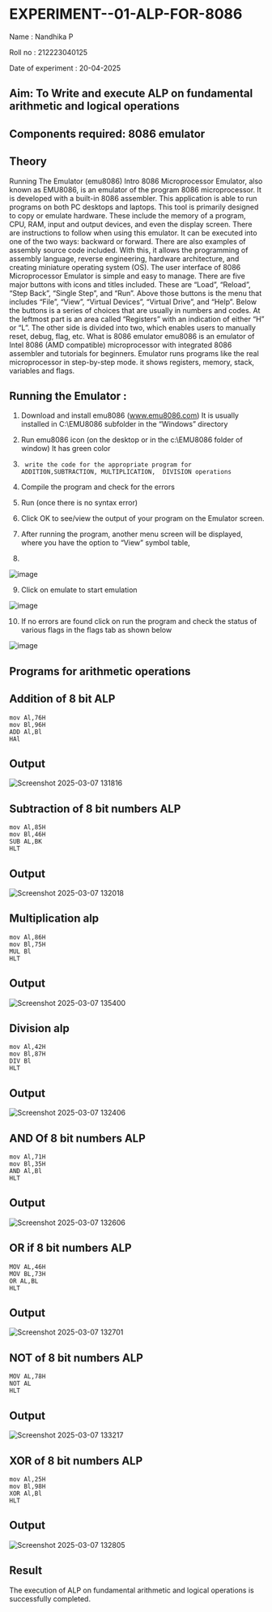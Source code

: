 # EXPERIMENT--01-ALP-FOR-8086
Name : Nandhika P

Roll no : 212223040125

Date of experiment : 20-04-2025

## Aim: To Write and execute ALP on fundamental arithmetic and logical operations
## Components required: 8086  emulator 
## Theory 
Running The Emulator (emu8086) Intro 8086 Microprocessor Emulator, also known as EMU8086, is an emulator of the program 8086 microprocessor. It is developed with a built-in 8086 assembler. This application is able to run programs on both PC desktops and laptops. This tool is primarily designed to copy or emulate hardware. These include the memory of a program, CPU, RAM, input and output devices, and even the display screen. There are instructions to follow when using this emulator. It can be executed into one of the two ways: backward or forward. There are also examples of assembly source code included. With this, it allows the programming of assembly language, reverse engineering, hardware architecture, and creating miniature operating system (OS). The user interface of 8086 Microprocessor Emulator is simple and easy to manage. There are five major buttons with icons and titles included. These are “Load”, “Reload”, “Step Back”, “Single Step”, and “Run”. Above those buttons is the menu that includes “File”, “View”, “Virtual Devices”, “Virtual Drive”, and “Help”. Below the buttons is a series of choices that are usually in numbers and codes. At the leftmost part is an area called “Registers” with an indication of either “H” or “L”. The other side is divided into two, which enables users to manually reset, debug, flag, etc. What is 8086 emulator emu8086 is an emulator of Intel 8086 (AMD compatible) microprocessor with integrated 8086 assembler and tutorials for beginners. Emulator runs programs like the real microprocessor in step-by-step mode. it shows registers, memory, stack, variables and flags.


 ## Running the Emulator :
1.	Download and install emu8086 (www.emu8086.com) It is usually installed in C:\EMU8086 subfolder in the “Windows” directory
2.	  Run  emu8086 icon (on the desktop or in the c:\EMU8086 folder of window) It has green color 
 
 
3.		write the code for the appropriate program for ADDITION,SUBTRACTION, MULTIPLICATION,  DIVISION operations 

4.	 Compile the program and check for the errors 
5.	Run (once there is no syntax error) 

6.	Click OK to see/view the output of your program on the Emulator screen. 


7.	After running the program, another menu screen will be displayed, where you have the option to “View” symbol table,
8.	 


![image](https://user-images.githubusercontent.com/36288975/189273263-d65baae9-4b8f-4723-afb3-c0ffa4052b04.png)











9.	Click on emulate to start emulation 








![image](https://user-images.githubusercontent.com/36288975/189273273-9bb36ec1-e2e8-4892-8d35-37707332bfdc.png)








10.	If no errors are found click on run the program and check the status of various flags in the flags tab as shown below 






![image](https://user-images.githubusercontent.com/36288975/189273277-113a2a33-4a40-4ff8-95a5-ecd3a1f504fe.png)







## Programs for arithmetic  operations

## Addition  of 8 bit ALP 

```
mov Al,76H
mov Bl,96H
ADD Al,Bl
HAl
```
## Output  

![Screenshot 2025-03-07 131816](https://github.com/user-attachments/assets/1e1067ee-b284-464c-9d07-0dc3d737f5cf)

## Subtraction   of 8 bit numbers  ALP 
```
mov Al,85H
mov Bl,46H
SUB AL,BK
HLT
``` 
## Output  

![Screenshot 2025-03-07 132018](https://github.com/user-attachments/assets/6e775663-02e3-41ef-af9d-63166f7547ef)

## Multiplication alp 
```
mov Al,86H
mov Bl,75H
MUL Bl
HLT
```
 ## Output  

![Screenshot 2025-03-07 135400](https://github.com/user-attachments/assets/3d6fad4f-4416-4f5a-9ea1-6eaaf2034293)

## Division alp 
```
mov Al,42H
mov Bl,87H
DIV Bl
HLT
```
## Output  

![Screenshot 2025-03-07 132406](https://github.com/user-attachments/assets/16daf33e-718d-4504-9b20-343973f1415a)


## AND Of 8 bit numbers ALP
```
mov Al,71H
mov Bl,35H
AND Al,Bl
HLT
```
## Output

![Screenshot 2025-03-07 132606](https://github.com/user-attachments/assets/6100e10a-6140-4858-bbd7-af5fe49ad742)

## OR if 8 bit numbers ALP
```
MOV AL,46H
MOV BL,73H
OR AL,BL
HLT
```
## Output

![Screenshot 2025-03-07 132701](https://github.com/user-attachments/assets/43d4870e-f5d8-47fb-af9c-5140588377ac)

## NOT of 8 bit numbers ALP
```
MOV AL,78H
NOT AL
HLT
```

## Output

![Screenshot 2025-03-07 133217](https://github.com/user-attachments/assets/663c10ab-fd84-4e2e-941d-f7dd5d167e72)

## XOR of 8 bit numbers ALP
```
mov Al,25H
mov Bl,98H
XOR Al,Bl
HLT
```

## Output

![Screenshot 2025-03-07 132805](https://github.com/user-attachments/assets/4d00cd79-1d0f-4e9d-b70c-6a097f8c80e0)


## Result

The execution of ALP on fundamental arithmetic and logical operations is successfully completed.

